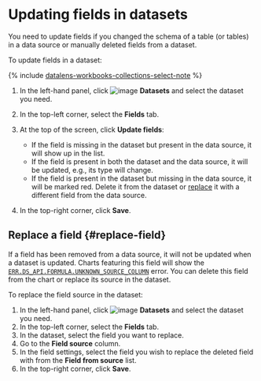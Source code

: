 # Updating fields in datasets

You need to update fields if you changed the schema of a table (or tables) in a data source or manually deleted fields from a dataset.

To update fields in a dataset:


{% include [datalens-workbooks-collections-select-note](../../../_includes/datalens/operations/datalens-workbooks-collections-select-note.md) %}


1. In the left-hand panel, click ![image](../../../_assets/console-icons/circles-intersection.svg) **Datasets** and select the dataset you need.
1. In the top-left corner, select the **Fields** tab.
1. At the top of the screen, click **Update fields**:

   * If the field is missing in the dataset but present in the data source, it will show up in the list.
   * If the field is present in both the dataset and the data source, it will be updated, e.g., its type will change.
   * If the field is present in the dataset but missing in the data source, it will be marked red. Delete it from the dataset or [replace](#replace-field) it with a different field from the data source.

1. In the top-right corner, click **Save**.

## Replace a field {#replace-field}

If a field has been removed from a data source, it will not be updated when a dataset is updated. Charts featuring this field will show the [`ERR.DS_API.FORMULA.UNKNOWN_SOURCE_COLUMN`](../../troubleshooting/errors/ERR-DS_API-FORMULA-UNKNOWN_SOURCE_COLUMN.md) error. You can delete this field from the chart or replace its source in the dataset.

To replace the field source in the dataset:

1. In the left-hand panel, click ![image](../../../_assets/console-icons/circles-intersection.svg) **Datasets** and select the dataset you need.
1. In the top-left corner, select the **Fields** tab.
1. In the dataset, select the field you want to replace.
1. Go to the **Field source** column.
1. In the field settings, select the field you wish to replace the deleted field with from the **Field from source** list.
1. In the top-right corner, click **Save**.
